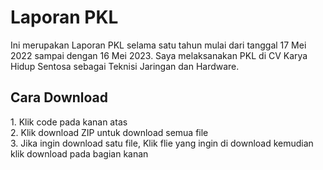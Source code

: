 
<h1> Laporan PKL </h1>

<p> Ini merupakan Laporan PKL selama satu tahun mulai dari tanggal 17 Mei 2022 sampai dengan 16 Mei 2023. 
  Saya melaksanakan PKL di CV Karya Hidup Sentosa sebagai Teknisi Jaringan dan Hardware. </p>
  
  <h2>Cara Download</h2>
1. Klik code pada kanan atas
<br>
2. Klik download ZIP untuk download semua file 
<br>
3. Jika ingin download satu file, Klik flie yang ingin di download kemudian klik download pada bagian kanan


